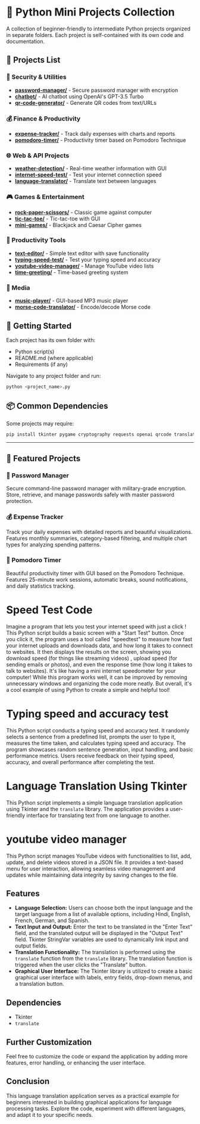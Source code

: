# 🐍 Python Mini Projects Collection

A collection of beginner-friendly to intermediate Python projects organized in separate folders. Each project is self-contained with its own code and documentation.

## 📁 Projects List

### 🔐 Security & Utilities
- **[password-manager/](password-manager/)** - Secure password manager with encryption
- **[chatbot/](chatbot/)** - AI chatbot using OpenAI's GPT-3.5 Turbo
- **[qr-code-generator/](qr-code-generator/)** - Generate QR codes from text/URLs

### 💰 Finance & Productivity
- **[expense-tracker/](expense-tracker/)** - Track daily expenses with charts and reports
- **[pomodoro-timer/](pomodoro-timer/)** - Productivity timer based on Pomodoro Technique

### 🌐 Web & API Projects
- **[weather-detection/](weather-detection/)** - Real-time weather information with GUI
- **[internet-speed-test/](internet-speed-test/)** - Test your internet connection speed
- **[language-translator/](language-translator/)** - Translate text between languages

### 🎮 Games & Entertainment
- **[rock-paper-scissors/](rock-paper-scissors/)** - Classic game against computer
- **[tic-tac-toe/](tic-tac-toe/)** - Tic-tac-toe with GUI
- **[mini-games/](mini-games/)** - Blackjack and Caesar Cipher games

### 📝 Productivity Tools
- **[text-editor/](text-editor/)** - Simple text editor with save functionality
- **[typing-speed-test/](typing-speed-test/)** - Test your typing speed and accuracy
- **[youtube-video-manager/](youtube-video-manager/)** - Manage YouTube video lists
- **[time-greeting/](time-greeting/)** - Time-based greeting system

### 🎵 Media
- **[music-player/](music-player/)** - GUI-based MP3 music player
- **[morse-code-translator/](morse-code-translator/)** - Encode/decode Morse code

## 🚀 Getting Started

Each project has its own folder with:
- Python script(s)
- README.md (where applicable)
- Requirements (if any)

Navigate to any project folder and run:
```bash
python <project_name>.py
```

## 📦 Common Dependencies

Some projects may require:
```bash
pip install tkinter pygame cryptography requests openai qrcode translate speedtest-cli
```

---

## 📖 Featured Projects

### 🔐 Password Manager
Secure command-line password manager with military-grade encryption. Store, retrieve, and manage passwords safely with master password protection.

### 💰 Expense Tracker
Track your daily expenses with detailed reports and beautiful visualizations. Features monthly summaries, category-based filtering, and multiple chart types for analyzing spending patterns.

### 🍅 Pomodoro Timer
Beautiful productivity timer with GUI based on the Pomodoro Technique. Features 25-minute work sessions, automatic breaks, sound notifications, and daily statistics tracking.


# Speed Test Code 
Imagine a program that lets you test your internet speed with just a click
! This Python script builds a basic screen with a "Start Test" button. Once 
you click it, the program uses a tool called "speedtest" to measure how fast your
internet uploads and downloads data, and how long it takes to connect to websites. 
It then displays the results on the screen, showing you download speed (for things like streaming videos)
, upload speed (for sending emails or photos), and even the 
response time (how long it takes to talk to websites). It's like having a mini 
internet speedometer for your computer!
While this program works well, it can be improved by removing unnecessary 
windows and organizing the code more neatly. But overall, it's a cool example of using Python to create a simple and helpful tool!

# Typing speed and accuracy test 
This Python script conducts a typing speed and accuracy test. It randomly selects a sentence from a predefined list, prompts the user to type it, measures the time taken, and calculates typing speed and accuracy. The program showcases random sentence generation, input handling, and basic performance metrics. Users receive feedback on their typing speed, accuracy, and overall performance after completing the test.


# Language Translation Using Tkinter 

This Python script implements a simple language translation application using Tkinter and the `translate` library. The application provides a user-friendly interface for translating text from one language to another.

# youtube video manager 
This Python script manages YouTube videos with functionalities to list, add, update, and delete videos stored in a JSON file. It provides a text-based menu for user interaction, allowing seamless video management and updates while maintaining data integrity by saving changes to the file.

## Features
- **Language Selection:** Users can choose both the input language and the target language from a list of available options, including Hindi, English, French, German, and Spanish.
- **Text Input and Output:** Enter the text to be translated in the "Enter Text" field, and the translated output will be displayed in the "Output Text" field. Tkinter StringVar variables are used to dynamically link input and output fields.
- **Translation Functionality:** The translation is performed using the `translate` function from the `translate` library. The translation function is triggered when the user clicks the "Translate" button.
- **Graphical User Interface:** The Tkinter library is utilized to create a basic graphical user interface with labels, entry fields, drop-down menus, and a translation button.

## Dependencies

- Tkinter
- `translate`

## Further Customization

Feel free to customize the code or expand the application by adding more features, error handling, or enhancing the user interface.

## Conclusion

This language translation application serves as a practical example for beginners interested in building graphical applications for language processing tasks. Explore the code, experiment with different languages, and adapt it to your specific needs.


